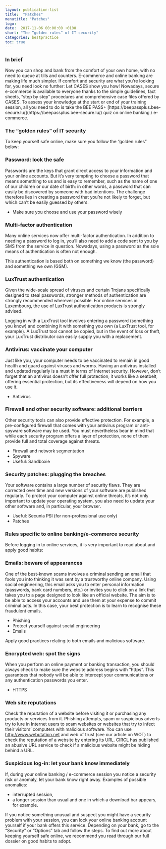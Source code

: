 ```yaml
---
layout: publication-list
title:  "Patches"
menutitle: "Patches"
logo:
date:  2017-11-06 00:00:00 +0100
short: "The “golden rules” of IT security"
categories: bestpractice
toc: true
---
```

<h3 class="titre-page">In brief</h3>
Now you can shop and bank from the comfort of your own home, with no need to queue at tills and counters. E-commerce and online banking are making life much simpler. If comfort and security are what you’re looking for, you need look no further: Let CASES show you how! Nowadays, secure e-commerce is available to everyone thanks to the simple guidelines, fact sheets, “step by step” procedures and comprehensive case files offered by CASES. To assess your knowledge at the start or end of your training session, all you need to do is take the BEE PASS+ [https://beepassplus.bee-secure.lu/](https://beepassplus.bee-secure.lu/) quiz on online banking / e-commerce.

<h3 class="titre-page">The “golden rules” of IT security</h3>

To keep yourself safe online, make sure you follow the “golden rules” below:

### Password: lock the safe
Passwords are the keys that grant direct access to your information and your online accounts. But it’s very tempting to choose a password that means something to us and is easy to remember, such as the name of one of our children or our date of birth: in other words, a password that can easily be discovered by someone with bad intentions. The challenge therefore lies in creating a password that you’re not likely to forget, but which can’t be easily guessed by others.

* Make sure you choose and use your password wisely

### Multi-factor authentication
Many online services now offer multi-factor authentication. In addition to needing a password to log in, you’ll also need to add a code sent to you by SMS from the service in question. Nowadays, using a password as the sole means of authentication is often not enough.

This authentication is based both on something we know (the password) and something we own (GSM).

### LuxTrust authentication
Given the wide-scale spread of viruses and certain Trojans specifically designed to steal passwords, stronger methods of authentication are strongly recommended wherever possible. For online services in Luxembourg, the use of LuxTrust authentication products is strongly advised.

Logging in with a LuxTrust tool involves entering a password (something you know) and combining it with something you own (a LuxTrust tool, for example). A LuxTrust tool cannot be copied, but in the event of loss or theft, your LuxTrust distributor can easily supply you with a replacement.

### Antivirus: vaccinate your computer
Just like you, your computer needs to be vaccinated to remain in good health and guard against viruses and worms. Having an antivirus installed and updated regularly is a must in terms of Internet security. However, don’t forget that an antivirus doesn’t offer full protection; it works like a seatbelt, offering essential protection, but its effectiveness will depend on how you use it.

* Antivirus

### Firewall and other security software: additional barriers
Other security tools can also provide effective protection. For example, a pre-configured firewall that comes with your antivirus program or anti-spyware software may be used. You must nevertheless bear in mind that while each security program offers a layer of protection, none of them provide full and total coverage against threats.

* Firewall and network segmentation
* Spyware
* Useful: Sandboxie

### Security patches: plugging the breaches
Your software contains a large number of security flaws. They are corrected over time and new versions of your software are published regularly. To protect your computer against online threats, it’s not only important to update your operating system, you also need to update your other software and, in particular, your browser.

* Useful: Secunia PSI (for non-professional use only)
* Patches

<h3 class="titre-page">Rules specific to online banking/e-commerce security</h3>
Before logging in to online services, it is very important to read about and apply good habits:

### Emails: beware of appearances
One of the best-known scams involves a criminal sending an email that fools you into thinking it was sent by a trustworthy online company. Using social engineering, this email asks you to enter personal information (passwords, bank card numbers, etc.) or invites you to click on a link that takes you to a page designed to look like an official website. The aim is to be able to access your accounts and use them at your expense to commit criminal acts. In this case, your best protection is to learn to recognise these fraudulent emails.

* Phishing
* Protect yourself against social engineering
* Emails

Apply good practices relating to both emails and malicious software.

### Encrypted web: spot the signs
When you perform an online payment or banking transaction, you should always check to make sure the website address begins with “https”. This guarantees that nobody will be able to intercept your communications or any authentication passwords you enter.

* HTTPS

### Web site reputations
Check the reputation of a website before visiting it or purchasing any products or services from it. Phishing attempts, spam or suspicious adverts try to lure in Internet users to scam websites or websites that try to infect their visitors’ computers with malicious software. You can use http://www.webutation.net and web of trust (see our article on WOT) to check the reputation of a website by entering its URL. CIRCL has published an abusive URL service to check if a malicious website might be hiding behind a URL.

### Suspicious log-in: let your bank know immediately
If, during your online banking / e-commerce session you notice a security risk or anomaly, let your bank know right away. Examples of possible anomalies:

* interrupted session,
* a longer session than usual and one in which a download bar appears, for example.

If you notice something unusual and suspect you might have a security problem with your session, you can lock your online banking account yourself if your bank offers this service. Depending on your bank, go to the “Security” or “Options” tab and follow the steps. To find out more about keeping yourself safe online, we recommend you read through our full dossier on good habits to adopt.
